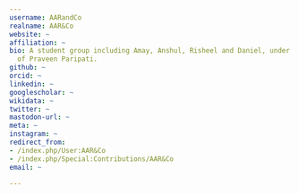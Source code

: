```yaml
---
username: AARandCo
realname: AAR&Co
website: ~
affiliation: ~
bio: A student group including Amay, Anshul, Risheel and Daniel, under the supervision
  of Praveen Paripati.
github: ~
orcid: ~
linkedin: ~
googlescholar: ~
wikidata: ~
twitter: ~
mastodon-url: ~
meta: ~
instagram: ~
redirect_from:
- /index.php/User:AAR&Co
- /index.php/Special:Contributions/AAR&Co
email: ~

---
```

